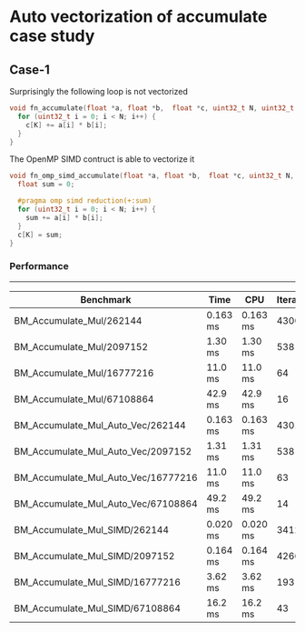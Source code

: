 # Auto vectorization of accumulate case study

## Case-1

Surprisingly the following loop is not vectorized

```c
void fn_accumulate(float *a, float *b,  float *c, uint32_t N, uint32_t K) {
  for (uint32_t i = 0; i < N; i++) {
    c[K] += a[i] * b[i];
  }
}
```

The OpenMP SIMD contruct is able to vectorize it

```c
void fn_omp_simd_accumulate(float *a, float *b,  float *c, uint32_t N, uint32_t K) {
  float sum = 0;

  #pragma omp simd reduction(+:sum)
  for (uint32_t i = 0; i < N; i++) {
    sum += a[i] * b[i];
  }
  c[K] = sum;
}
```

### Performance

------------------------------------------------------------------------------
Benchmark                           |         Time     |        CPU  | Iterations
------------------------------------|------------------|-------------|-----------
BM_Accumulate_Mul/262144            |     0.163 ms     |   0.163 ms  |       4300
BM_Accumulate_Mul/2097152           |      1.30 ms     |    1.30 ms  |        538
BM_Accumulate_Mul/16777216          |      11.0 ms     |    11.0 ms  |         64
BM_Accumulate_Mul/67108864          |      42.9 ms     |    42.9 ms  |         16
BM_Accumulate_Mul_Auto_Vec/262144   |     0.163 ms     |   0.163 ms  |       4301
BM_Accumulate_Mul_Auto_Vec/2097152  |      1.31 ms     |    1.31 ms  |        538
BM_Accumulate_Mul_Auto_Vec/16777216 |      11.0 ms     |    11.0 ms  |         63
BM_Accumulate_Mul_Auto_Vec/67108864 |      49.2 ms     |    49.2 ms  |         14
BM_Accumulate_Mul_SIMD/262144       |     0.020 ms     |   0.020 ms  |      34129
BM_Accumulate_Mul_SIMD/2097152      |     0.164 ms     |   0.164 ms  |       4266
BM_Accumulate_Mul_SIMD/16777216     |      3.62 ms     |    3.62 ms  |        193
BM_Accumulate_Mul_SIMD/67108864     |      16.2 ms     |    16.2 ms  |         43



